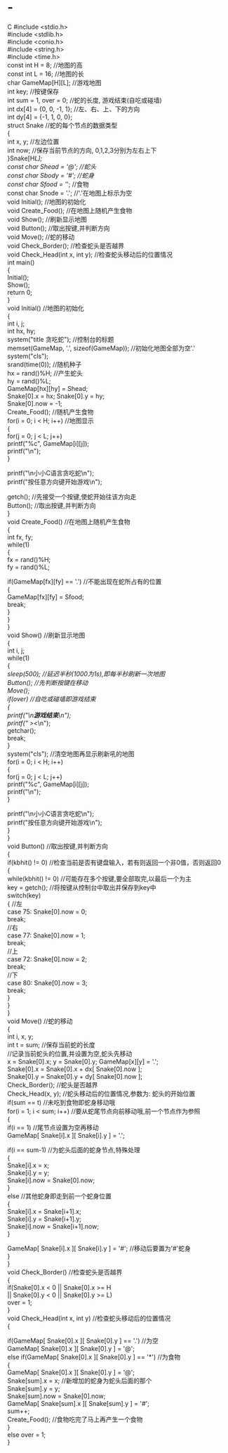 # -
C
#include <stdio.h>  
#include <stdlib.h>  
#include <conio.h>  
#include <string.h>  
#include <time.h>  
const int H = 8;   //地图的高  
const int L = 16;  //地图的长  
char GameMap[H][L];   //游戏地图  
int  key;  //按键保存  
int  sum = 1, over = 0;  //蛇的长度, 游戏结束(自吃或碰墙)  
int  dx[4] = {0, 0, -1, 1};  //左、右、上、下的方向  
int  dy[4] = {-1, 1, 0, 0};  
struct Snake   //蛇的每个节点的数据类型  
{  
 int x, y;  //左边位置  
 int now;   //保存当前节点的方向, 0,1,2,3分别为左右上下  
}Snake[H*L];  
const char Shead = '@';  //蛇头  
const char Sbody = '#';  //蛇身  
const char Sfood = '*';  //食物  
const char Snode = '.';  //'.'在地图上标示为空  
void Initial();  //地图的初始化  
void Create_Food(); //在地图上随机产生食物  
void Show();   //刷新显示地图  
void Button();  //取出按键,并判断方向  
void Move();   //蛇的移动  
void Check_Border();  //检查蛇头是否越界  
void Check_Head(int x, int y);   //检查蛇头移动后的位置情况  
int main()   
{  
 Initial();  
 Show();  
 return 0;  
}  
void Initial()  //地图的初始化  
{  
 int i, j;  
 int hx, hy;  
 system("title 贪吃蛇");  //控制台的标题  
 memset(GameMap, '.', sizeof(GameMap));  //初始化地图全部为空'.'  
 system("cls");  
 srand(time(0));   //随机种子  
 hx = rand()%H;    //产生蛇头  
 hy = rand()%L;  
 GameMap[hx][hy] = Shead;  
 Snake[0].x = hx;  Snake[0].y = hy;  
 Snake[0].now = -1;  
 Create_Food();   //随机产生食物  
 for(i = 0; i < H; i++)   //地图显示  
 {   
  for(j = 0; j < L; j++)  
   printf("%c", GameMap[i][j]);  
  printf("\n");  
 }  
     
 printf("\n小小C语言贪吃蛇\n");  
 printf("按任意方向键开始游戏\n");  
    
 getch();   //先接受一个按键,使蛇开始往该方向走  
 Button();  //取出按键,并判断方向  
}  
void Create_Food()  //在地图上随机产生食物  
{  
 int fx, fy;  
 while(1)  
 {  
  fx = rand()%H;  
     fy = rand()%L;  
     
  if(GameMap[fx][fy] == '.')  //不能出现在蛇所占有的位置  
  {   
   GameMap[fx][fy] = Sfood;  
      break;  
  }  
 }  
}  
void Show()  //刷新显示地图  
{  
 int i, j;  
 while(1)  
 {    
  _sleep(500); //延迟半秒(1000为1s),即每半秒刷新一次地图  
  Button();   //先判断按键在移动  
  Move();  
  if(over)  //自吃或碰墙即游戏结束  
  {   
   printf("\n**游戏结束**\n");  
   printf("     >_<\n");  
   getchar();  
      break;  
  }  
  system("cls");   //清空地图再显示刷新吼的地图  
  for(i = 0; i < H; i++)   
  {   
   for(j = 0; j < L; j++)  
    printf("%c", GameMap[i][j]);  
   printf("\n");  
  }  
     
  printf("\n小小C语言贪吃蛇\n");  
  printf("按任意方向键开始游戏\n");  
 }  
}  
void Button()  //取出按键,并判断方向  
{  
 if(kbhit() != 0) //检查当前是否有键盘输入，若有则返回一个非0值，否则返回0  
 {   
  while(kbhit() != 0)  //可能存在多个按键,要全部取完,以最后一个为主  
      key = getch(); //将按键从控制台中取出并保存到key中  
  switch(key)  
  {   //左  
   case 75:  Snake[0].now = 0;  
          break;  
            //右  
            case 77:  Snake[0].now = 1;       
          break;  
            //上  
   case 72:  Snake[0].now = 2;  
          break;  
            //下  
   case 80:  Snake[0].now = 3;  
          break;  
  }  
 }  
}  
void Move()   //蛇的移动  
{  
 int i, x, y;  
    int t = sum;  //保存当前蛇的长度  
 //记录当前蛇头的位置,并设置为空,蛇头先移动  
 x = Snake[0].x;  y = Snake[0].y;  GameMap[x][y] = '.';  
 Snake[0].x = Snake[0].x + dx[ Snake[0].now ];  
 Snake[0].y = Snake[0].y + dy[ Snake[0].now ];  
 Check_Border();   //蛇头是否越界  
 Check_Head(x, y);  //蛇头移动后的位置情况,参数为: 蛇头的开始位置  
 if(sum == t)  //未吃到食物即蛇身移动哦  
    for(i = 1; i < sum; i++)  //要从蛇尾节点向前移动哦,前一个节点作为参照  
 {  
  if(i == 1)   //尾节点设置为空再移动  
   GameMap[ Snake[i].x ][ Snake[i].y ] = '.';  
     
  if(i == sum-1)  //为蛇头后面的蛇身节点,特殊处理  
  {  
   Snake[i].x = x;  
         Snake[i].y = y;  
      Snake[i].now = Snake[0].now;  
  }  
  else   //其他蛇身即走到前一个蛇身位置  
  {  
   Snake[i].x = Snake[i+1].x;  
         Snake[i].y = Snake[i+1].y;  
      Snake[i].now = Snake[i+1].now;  
  }  
      
  GameMap[ Snake[i].x ][ Snake[i].y ] = '#'; //移动后要置为'#'蛇身   
 }  
}  
void Check_Border()  //检查蛇头是否越界  
{  
 if(Snake[0].x < 0 || Snake[0].x >= H  
 || Snake[0].y < 0 || Snake[0].y >= L)  
     over = 1;  
}  
void Check_Head(int x, int y)  //检查蛇头移动后的位置情况  
{  
    
 if(GameMap[ Snake[0].x ][ Snake[0].y ] == '.')  //为空  
  GameMap[ Snake[0].x ][ Snake[0].y ] = '@';  
 else 
  if(GameMap[ Snake[0].x ][ Snake[0].y ] == '*')  //为食物  
  {  
   GameMap[ Snake[0].x ][ Snake[0].y ] = '@';    
   Snake[sum].x = x;   //新增加的蛇身为蛇头后面的那个  
      Snake[sum].y = y;  
      Snake[sum].now = Snake[0].now;  
         GameMap[ Snake[sum].x ][ Snake[sum].y ] = '#';   
   sum++;  
   Create_Food();  //食物吃完了马上再产生一个食物  
  }  
  else 
   over = 1;  
}
